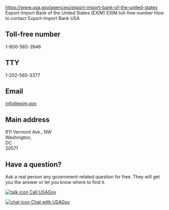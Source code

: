 

https://www.usa.gov/agencies/export-import-bank-of-the-united-states
Export-Import Bank of the United States (EXIM)
EXIM toll-free number
How to contact Export-Import Bank USA

## Toll-free number

1-800-565-3946

## TTY

1-202-565-3377

## Email

[info@exim.gov](mailto:info@exim.gov)

## Main address

811 Vermont Ave., NW  
Washington,  
DC  
20571

Have a question?
----------------

Ask a real person any government-related question for free. They will get you the answer or let you know where to find it.

[![talk icon](https://www.usa.gov/themes/custom/usagov/images/ICONS_talk.png) Call USAGov](https://www.usa.gov/phone)

[![chat icon](https://www.usa.gov/themes/custom/usagov/images/ICONS_chat.png) Chat with USAGov](https://www.usa.gov/chat)
